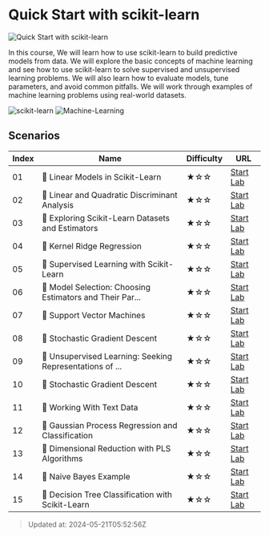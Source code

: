 # Quick Start with scikit-learn

![Quick Start with scikit-learn](https://cover-creator.labex.io/quick-start-with-scikit-learn.png)

In this course, We will learn how to use scikit-learn to build predictive models from data. We will explore the basic concepts of machine learning and see how to use scikit-learn to solve supervised and unsupervised learning problems. We will also learn how to evaluate models, tune parameters, and avoid common pitfalls. We will work through examples of machine learning problems using real-world datasets.

![scikit-learn](https://img.shields.io/badge/scikit-learn-whitesmoke?style=for-the-badge&logo=scikit-learn)
![Machine-Learning](https://img.shields.io/badge/Machine-Learning-whitesmoke?style=for-the-badge&logo=machine-learning)


## Scenarios

|   Index | Name                                                     | Difficulty   | URL                                                                 |
|---------|----------------------------------------------------------|--------------|---------------------------------------------------------------------|
|      01 | 📖 Linear Models in Scikit-Learn                         | ★☆☆          | <a target='_blank' href='https://labex.io/labs/71093'>Start Lab</a> |
|      02 | 📖 Linear and Quadratic Discriminant Analysis            | ★☆☆          | <a target='_blank' href='https://labex.io/labs/71094'>Start Lab</a> |
|      03 | 📖 Exploring Scikit-Learn Datasets and Estimators        | ★☆☆          | <a target='_blank' href='https://labex.io/labs/71095'>Start Lab</a> |
|      04 | 📖 Kernel Ridge Regression                               | ★☆☆          | <a target='_blank' href='https://labex.io/labs/71096'>Start Lab</a> |
|      05 | 📖 Supervised Learning with Scikit-Learn                 | ★☆☆          | <a target='_blank' href='https://labex.io/labs/71097'>Start Lab</a> |
|      06 | 📖 Model Selection: Choosing Estimators and Their Par... | ★☆☆          | <a target='_blank' href='https://labex.io/labs/71098'>Start Lab</a> |
|      07 | 📖 Support Vector Machines                               | ★☆☆          | <a target='_blank' href='https://labex.io/labs/71099'>Start Lab</a> |
|      08 | 📖 Stochastic Gradient Descent                           | ★☆☆          | <a target='_blank' href='https://labex.io/labs/71100'>Start Lab</a> |
|      09 | 📖 Unsupervised Learning: Seeking Representations of ... | ★☆☆          | <a target='_blank' href='https://labex.io/labs/71101'>Start Lab</a> |
|      10 | 📖 Stochastic Gradient Descent                           | ★☆☆          | <a target='_blank' href='https://labex.io/labs/71102'>Start Lab</a> |
|      11 | 📖 Working With Text Data                                | ★☆☆          | <a target='_blank' href='https://labex.io/labs/71103'>Start Lab</a> |
|      12 | 📖 Gaussian Process Regression and Classification        | ★☆☆          | <a target='_blank' href='https://labex.io/labs/71104'>Start Lab</a> |
|      13 | 📖 Dimensional Reduction with PLS Algorithms             | ★☆☆          | <a target='_blank' href='https://labex.io/labs/71105'>Start Lab</a> |
|      14 | 📖 Naive Bayes Example                                   | ★☆☆          | <a target='_blank' href='https://labex.io/labs/71106'>Start Lab</a> |
|      15 | 📖 Decision Tree Classification with Scikit-Learn        | ★☆☆          | <a target='_blank' href='https://labex.io/labs/71107'>Start Lab</a> |

> Updated at: 2024-05-21T05:52:56Z
